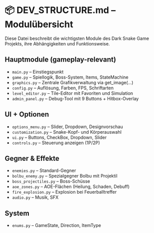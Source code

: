 # 📦 DEV_STRUCTURE.md – Modulübersicht

Diese Datei beschreibt die wichtigsten Module des Dark Snake Game Projekts, ihre Abhängigkeiten und Funktionsweise.

## Hauptmodule (gameplay-relevant)

- `main.py` – Einstiegspunkt
- `game.py` – Spiellogik, Boss-System, Items, StateMachine
- `graphics.py` – Zentrale Grafikverwaltung via get_image(...)
- `config.py` – Auflösung, Farben, FPS, Schriftarten
- `level_editor.py` – Tile-Editor mit Favoriten und Simulation
- `admin_panel.py` – Debug-Tool mit 9 Buttons + Hitbox-Overlay

## UI + Optionen

- `options_menu.py` – Slider, Dropdown, Designvorschau
- `customization.py` – Snake-Kopf- und Körperauswahl
- `ui.py` – Buttons, CheckBox, Dropdown, Slider
- `controls.py` – Steuerung anzeigen (1P/2P)

## Gegner & Effekte

- `enemies.py` – Standard-Gegner
- `bolbu_enemy.py` – Spezialgegner Bolbu mit Projektil
- `boss_projectiles.py` – Boss-Schüsse
- `aoe_zones.py` – AOE-Flächen (Heilung, Schaden, Debuff)
- `fire_explosion.py` – Explosion bei Feuerballtreffer
- `audio.py` – Musik, SFX

## System

- `enums.py` – GameState, Direction, ItemType
